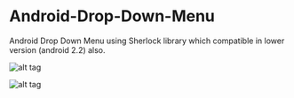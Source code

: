 Android-Drop-Down-Menu
======================

Android Drop Down Menu using Sherlock library which compatible in lower version (android 2.2)  also.

![alt tag](http://4.bp.blogspot.com/-eyhw5l7X3Ww/Ud-ze317biI/AAAAAAAAA8k/lTGy-Ln23v8/s1600/sherlock+action+bar.jpg)


![alt tag](http://1.bp.blogspot.com/-is86lnO-t6I/Ud-287lJHOI/AAAAAAAAA9Q/iOQmHKXy1o4/s1600/2013-07-12_13-27-17.jpg)
